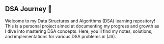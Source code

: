 ## DSA Journey 🚀
Welcome to my Data Structures and Algorithms (DSA) learning repository!
This is a personal project aimed at documenting my progress and growth as I dive into mastering DSA concepts. Here, you'll find my notes, solutions, and implementations for various DSA problems in (JS).
